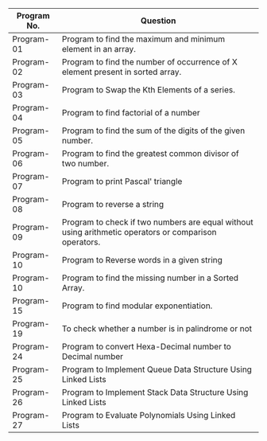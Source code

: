 | Program No.| Question |
| ------- | ------ |
| Program-01 | Program to find the maximum and minimum element in an array.  |
| Program-02 | Program to find the number of occurrence of X element present in sorted array.  |
| Program-03 | Program to Swap the Kth Elements of a series. |
| Program-04 | Program to find factorial of a number |
| Program-05 | Program to find the sum of the digits of the given number. |
| Program-06 | Program to find the greatest common divisor of two number. |
| Program-07 | Program to print Pascal' triangle |
| Program-08 | Program to reverse a string |
| Program-09 | Program to check if two numbers are equal without using arithmetic operators or comparison operators.
| Program-10 | Program to Reverse words in a given string
| Program-10 | Program to find the missing number in  a Sorted Array.
| Program-15 | Program to find modular exponentiation.
| Program-19| To check whether a number is in palindrome or not
| Program-24 | Program to convert Hexa-Decimal number to Decimal number 
| Program-25 | Program to Implement Queue Data Structure Using Linked Lists
| Program-26 | Program to Implement Stack Data Structure Using Linked Lists
| Program-27 | Program to Evaluate Polynomials Using Linked Lists


